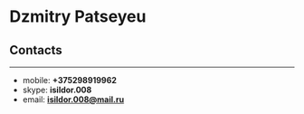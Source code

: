 # Dzmitry Patseyeu

## Contacts
***

- mobile: **+375298919962**
- skype:  **isildor.008**
- email:  **isildor.008@mail.ru**

